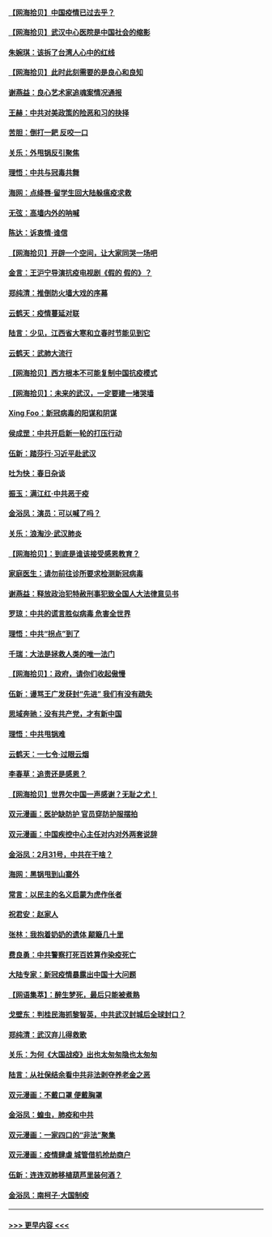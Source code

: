 #### [【网海拾贝】中国疫情已过去乎？](../pages/nsc993/n11949052.md?t=03181602) 
#### [【网海拾贝】武汉中心医院是中国社会的缩影](../pages/nsc993/n11946574.md?t=03181602) 
#### [朱婉琪：该拆了台湾人心中的红线](../pages/nsc993/n11946959.md?t=03181602) 
#### [【网海拾贝】此时此刻需要的是良心和良知](../pages/nsc993/n11945471.md?t=03181602) 
#### [谢燕益：良心艺术家追魂案情况通报](../pages/nsc993/n11945327.md?t=03181602) 
#### [王赫：中共对美政策的险恶和习的抉择](../pages/nsc993/n11944942.md?t=03181602) 
#### [苦胆：倒打一耙 反咬一口](../pages/nsc993/n11944542.md?t=03181602) 
#### [关乐：外甩锅反引聚焦](../pages/nsc993/n11944211.md?t=03181602) 
#### [理悟：中共与冠毒共舞](../pages/nsc993/n11944197.md?t=03181602) 
#### [海网：点绛唇‧留学生回大陆躲瘟疫求救](../pages/nsc993/n11944043.md?t=03181602) 
#### [无弦：高墙内外的呐喊](../pages/nsc993/n11943684.md?t=03181602) 
#### [陈达：诉衷情·谁信](../pages/nsc993/n11942899.md?t=03181602) 
#### [【网海拾贝】开辟一个空间，让大家同哭一场吧](../pages/nsc993/n11942165.md?t=03181602) 
#### [金言：王沪宁导演抗疫电视剧《假的 假的》？](../pages/nsc993/n11941510.md?t=03181602) 
#### [郑纯清：推倒防火墙大戏的序幕](../pages/nsc993/n11940838.md?t=03181602) 
#### [云鹤天：疫情蔓延对联](../pages/nsc993/n11940579.md?t=03181602) 
#### [陆言：少见，江西省大寒和立春时节能见到它](../pages/nsc993/n11939983.md?t=03181602) 
#### [云鹤天：武肺大流行](../pages/nsc993/n11939902.md?t=03181602) 
#### [【网海拾贝】西方根本不可能复制中国抗疫模式](../pages/nsc993/n11939725.md?t=03181602) 
#### [【网海拾贝】：未来的武汉，一定要建一堵哭墙](../pages/nsc993/n11938684.md?t=03181602) 
#### [Xing Foo：新冠病毒的阳谋和阴谋](../pages/nsc993/n11936086.md?t=03181602) 
#### [侯成罡：中共开启新一轮的打压行动](../pages/nsc993/n11935730.md?t=03181602) 
#### [伍新：踏莎行‧习近平赴武汉](../pages/nsc993/n11935157.md?t=03181602) 
#### [吐为快：春日杂谈](../pages/nsc993/n11934776.md?t=03181602) 
#### [振玉：满江红‧中共恶于疫](../pages/nsc993/n11934647.md?t=03181602) 
#### [金浴凤：演员：可以喊了吗？](../pages/nsc993/n11934602.md?t=03181602) 
#### [关乐：浪淘沙·武汉肺炎](../pages/nsc993/n11931792.md?t=03181602) 
#### [【网海拾贝】：到底是谁该接受感恩教育？](../pages/nsc993/n11931552.md?t=03181602) 
#### [家庭医生：请勿前往诊所要求检测新冠病毒](../pages/nsc993/n11929190.md?t=03181602) 
#### [谢燕益：释放政治犯特赦刑事犯致全国人大法律意见书](../pages/nsc993/n11928978.md?t=03181602) 
#### [罗琼：中共的谎言胜似病毒 危害全世界](../pages/nsc993/n11922636.md?t=03181602) 
#### [理悟：中共“拐点”到了](../pages/nsc993/n11928496.md?t=03181602) 
#### [千瑞：大法是拯救人类的唯一法门](../pages/nsc993/n11927637.md?t=03181602) 
#### [【网海拾贝】：政府，请你们收起傲慢](../pages/nsc993/n11926932.md?t=03181602) 
#### [伍新：谩骂王广发获封“先进” 我们有没有疏失](../pages/nsc993/n11926101.md?t=03181602) 
#### [思域奔驰：没有共产党，才有新中国](../pages/nsc993/n11926058.md?t=03181602) 
#### [理悟：中共甩锅难](../pages/nsc993/n11925355.md?t=03181602) 
#### [云鹤天：一七令·过眼云烟](../pages/nsc993/n11925284.md?t=03181602) 
#### [李春草：追责还是感恩？](../pages/nsc993/n11925274.md?t=03181602) 
#### [【网海拾贝】世界欠中国一声感谢？无耻之尤！](../pages/nsc993/n11925239.md?t=03181602) 
#### [双元漫画：医护缺防护 官员穿防护服摆拍](../pages/nsc993/n11923899.md?t=03181602) 
#### [双元漫画：中国疾控中心主任对内对外两套说辞](../pages/nsc993/n11921994.md?t=03181602) 
#### [金浴凤：2月31号，中共在干啥？](../pages/nsc993/n11922706.md?t=03181602) 
#### [海网：黑锅甩到山寨外](../pages/nsc993/n11922688.md?t=03181602) 
#### [常言：以民主的名义启蒙为虎作伥者](../pages/nsc993/n11922217.md?t=03181602) 
#### [祝君安：赵家人](../pages/nsc993/n11922209.md?t=03181602) 
#### [张林：我抱着奶奶的遗体 颠簸几十里](../pages/nsc993/n11920945.md?t=03181602) 
#### [费良勇：中共警察打死百姓算作染疫死亡](../pages/nsc993/n11919264.md?t=03181602) 
#### [大陆专家：新冠疫情暴露出中国十大问题](../pages/nsc993/n11919187.md?t=03181602) 
#### [【网语集萃】：醉生梦死，最后只能被煮熟](../pages/nsc993/n11918994.md?t=03181602) 
#### [戈壁东：判桂民海抓黎智英，中共武汉封城后全球封口？](../pages/nsc993/n11917982.md?t=03181602) 
#### [郑纯清：武汉弃儿得救歌](../pages/nsc993/n11917881.md?t=03181602) 
#### [关乐：为何《大国战疫》出也太匆匆隐也太匆匆](../pages/nsc993/n11917792.md?t=03181602) 
#### [陆言：从社保结余看中共非法剥夺养老金之恶](../pages/nsc993/n11917084.md?t=03181602) 
#### [双元漫画：不戴口罩 便戴胸罩](../pages/nsc993/n11916447.md?t=03181602) 
#### [金浴凤：蝗虫，肺疫和中共](../pages/nsc993/n11916904.md?t=03181602) 
#### [双元漫画：一家四口的“非法”聚集](../pages/nsc993/n11916378.md?t=03181602) 
#### [双元漫画：疫情肆虐 城管借机抢劫商户](../pages/nsc993/n11916310.md?t=03181602) 
#### [伍新：连连双肺移植葫芦里装何酒？](../pages/nsc993/n11913667.md?t=03181602) 
#### [金浴凤：南柯子·大国制疫](../pages/nsc993/n11913657.md?t=03181602) 

----
#### [ >>> 更早内容 <<< ](../indexes/nsc993-earlier.md)
